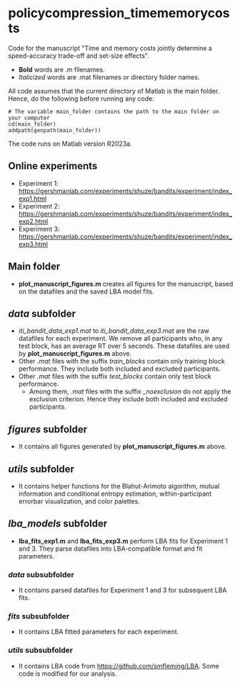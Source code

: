 # policycompression_timememorycosts
 Code for the manuscript "Time and memory costs jointly determine a speed-accuracy trade-off and set-size effects". 
- **Bold** words are .m filenames.
- *Italicized* words are .mat filenames or directory folder names.

All code assumes that the current directory of Matlab is the main folder. Hence, do the following before running any code:
```
# The variable main_folder contains the path to the main folder on your computer
cd(main_folder)
addpath(genpath(main_folder))
```
The code runs on Matlab version R2023a. 

## Online experiments
- Experiment 1: https://gershmanlab.com/experiments/shuze/bandits/experiment/index_exp1.html
- Experiment 2: https://gershmanlab.com/experiments/shuze/bandits/experiment/index_exp2.html
- Experiment 3: https://gershmanlab.com/experiments/shuze/bandits/experiment/index_exp3.html

## Main folder
- **plot_manuscript_figures.m** creates all figures for the manuscript, based on the datafiles and the saved LBA model fits.

## *data* subfolder
- *iti_bandit_data_exp1.mat* to *iti_bandit_data_exp3.mat* are the raw datafiles for each experiment. We remove all participants who, in any test block, has an average RT over 5 seconds. These datafiles are used by **plot_manuscript_figures.m** above.
- Other *.mat* files with the suffix *_train_blocks_* contain only training block performance. They include both included and excluded participants. 
- Other *.mat* files with the suffix *_test_blocks_* contain only test block performance.
  - Among them, *.mat* files with the suffix *_noexclusion* do not apply the exclusion criterion. Hence they include  both included and excluded participants. 

## *figures* subfolder
- It contains all figures generated by **plot_manuscript_figures.m** above.

## *utils* subfolder
- It contains helper functions for the Blahut-Arimoto algorithm, mutual information and conditional entropy estimation, within-participant errorbar visualization, and color palettes.

## *lba_models* subfolder
- **lba_fits_exp1.m** and **lba_fits_exp3.m** perform LBA fits for Experiment 1 and 3. They parse datafiles into LBA-compatible format and fit parameters.
### *data* subsubfolder
- It contains parsed datafiles for Experiment 1 and 3 for subsequent LBA fits. 
### *fits* subsubfolder
- It contains LBA fitted parameters for each experiment. 
### *utils* subsubfolder
- It contains LBA code from https://github.com/smfleming/LBA. Some code is modified for our analysis.

